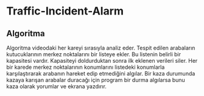 # Traffic-Incident-Alarm
## Algoritma
Algoritma videodaki her kareyi sırasıyla analiz eder. Tespit edilen arabaların kutucuklarının merkez noktalarını bir listeye ekler. Bu listenin belirli bir kapasitesi vardır. Kapasiteyi doldurduktan sonra ilk eklenen verileri siler. Her bir karede merkez noktalarının konumlarını listedeki konumlarla karşılaştırarak arabanın hareket edip etmediğini algılar. Bir kaza durumunda kazaya karışan arabalar duracağı için program bir durma algılarsa bunu kaza olarak yorumlar ve ekrana yazdırır.
